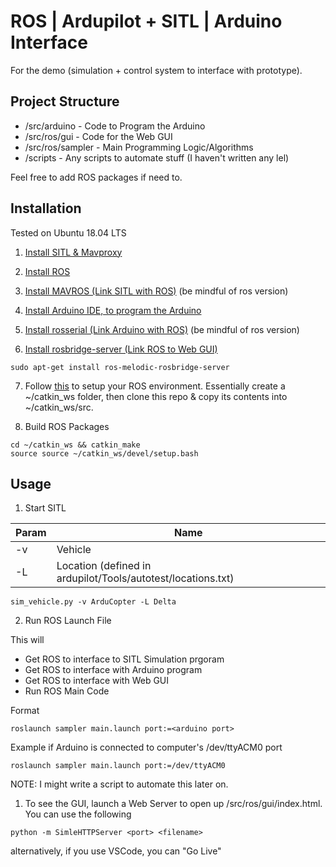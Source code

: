 # ROS | Ardupilot + SITL | Arduino Interface

For the demo (simulation + control system to interface with prototype).

## Project Structure

- /src/arduino - Code to Program the Arduino
- /src/ros/gui - Code for the Web GUI
- /src/ros/sampler - Main Programming Logic/Algorithms
- /scripts - Any scripts to automate stuff (I haven't written any lel)

Feel free to add ROS packages if need to.

## Installation

Tested on Ubuntu 18.04 LTS

1. [Install SITL & Mavproxy](https://ardupilot.org/dev/docs/sitl-simulator-software-in-the-loop.html#sitl-simulator-software-in-the-loop)

2. [Install ROS](http://wiki.ros.org/melodic/Installation/Ubuntu)

3. [Install MAVROS (Link SITL with ROS)](https://github.com/mavlink/mavros/blob/master/mavros/README.md#installation) (be mindful of ros version)

4. [Install Arduino IDE, to program the Arduino](https://www.arduino.cc/en/main/software)

5. [Install rosserial (Link Arduino with ROS)](http://wiki.ros.org/rosserial_arduino/Tutorials/Arduino%20IDE%20Setup) (be mindful of ros version)

6. [Install rosbridge-server (Link ROS to Web GUI)](http://wiki.ros.org/roslibjs/Tutorials/BasicRosFunctionality)

```shell
sudo apt-get install ros-melodic-rosbridge-server
```

7. Follow [this](http://wiki.ros.org/ROS/Tutorials/InstallingandConfiguringROSEnvironment) to setup your ROS environment. Essentially create a ~/catkin_ws folder, then clone this repo & copy its contents into ~/catkin_ws/src.

8. Build ROS Packages

```shell
cd ~/catkin_ws && catkin_make
source source ~/catkin_ws/devel/setup.bash
```

## Usage

1. Start SITL

| Param | Name                                                         |
| ----- | ------------------------------------------------------------ |
| -v    | Vehicle                                                      |
| -L    | Location (defined in ardupilot/Tools/autotest/locations.txt) |

```shell
sim_vehicle.py -v ArduCopter -L Delta
```

2. Run ROS Launch File

This will

- Get ROS to interface to SITL Simulation prgoram
- Get ROS to interface with Arduino program
- Get ROS to interface with Web GUI
- Run ROS Main Code

Format

```shell
roslaunch sampler main.launch port:=<arduino port>
```

Example if Arduino is connected to computer's /dev/ttyACM0 port

```shell
roslaunch sampler main.launch port:=/dev/ttyACM0
```

NOTE: I might write a script to automate this later on.

1. To see the GUI, launch a Web Server to open up /src/ros/gui/index.html. You can use the following

```
python -m SimleHTTPServer <port> <filename>
```

alternatively, if you use VSCode, you can "Go Live"
